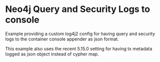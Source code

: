 # Neo4j Query and Security Logs to console

Example providing a custom log4j2 config for having query and security logs to the container console appender as json format.

This example also uses the recent 5.15.0 setting for having tx metadata logged as json object instead of cypher map.